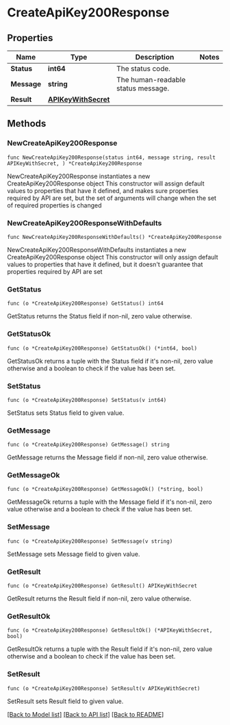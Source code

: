 # CreateApiKey200Response

## Properties

Name | Type | Description | Notes
------------ | ------------- | ------------- | -------------
**Status** | **int64** | The status code. | 
**Message** | **string** | The human-readable status message. | 
**Result** | [**APIKeyWithSecret**](APIKeyWithSecret.md) |  | 

## Methods

### NewCreateApiKey200Response

`func NewCreateApiKey200Response(status int64, message string, result APIKeyWithSecret, ) *CreateApiKey200Response`

NewCreateApiKey200Response instantiates a new CreateApiKey200Response object
This constructor will assign default values to properties that have it defined,
and makes sure properties required by API are set, but the set of arguments
will change when the set of required properties is changed

### NewCreateApiKey200ResponseWithDefaults

`func NewCreateApiKey200ResponseWithDefaults() *CreateApiKey200Response`

NewCreateApiKey200ResponseWithDefaults instantiates a new CreateApiKey200Response object
This constructor will only assign default values to properties that have it defined,
but it doesn't guarantee that properties required by API are set

### GetStatus

`func (o *CreateApiKey200Response) GetStatus() int64`

GetStatus returns the Status field if non-nil, zero value otherwise.

### GetStatusOk

`func (o *CreateApiKey200Response) GetStatusOk() (*int64, bool)`

GetStatusOk returns a tuple with the Status field if it's non-nil, zero value otherwise
and a boolean to check if the value has been set.

### SetStatus

`func (o *CreateApiKey200Response) SetStatus(v int64)`

SetStatus sets Status field to given value.


### GetMessage

`func (o *CreateApiKey200Response) GetMessage() string`

GetMessage returns the Message field if non-nil, zero value otherwise.

### GetMessageOk

`func (o *CreateApiKey200Response) GetMessageOk() (*string, bool)`

GetMessageOk returns a tuple with the Message field if it's non-nil, zero value otherwise
and a boolean to check if the value has been set.

### SetMessage

`func (o *CreateApiKey200Response) SetMessage(v string)`

SetMessage sets Message field to given value.


### GetResult

`func (o *CreateApiKey200Response) GetResult() APIKeyWithSecret`

GetResult returns the Result field if non-nil, zero value otherwise.

### GetResultOk

`func (o *CreateApiKey200Response) GetResultOk() (*APIKeyWithSecret, bool)`

GetResultOk returns a tuple with the Result field if it's non-nil, zero value otherwise
and a boolean to check if the value has been set.

### SetResult

`func (o *CreateApiKey200Response) SetResult(v APIKeyWithSecret)`

SetResult sets Result field to given value.



[[Back to Model list]](../README.md#documentation-for-models) [[Back to API list]](../README.md#documentation-for-api-endpoints) [[Back to README]](../README.md)


